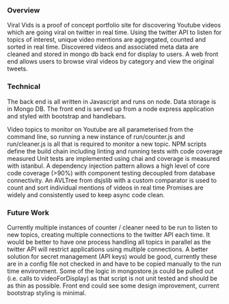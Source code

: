 ### Overview

Viral Vids is a proof of concept portfolio site for discovering Youtube videos which are going viral on twitter in real time.
Using the twitter API to listen for topics of interest, unique video mentions are aggregated, counted and sorted in real time.
Discovered videos and associated meta data are cleaned and stored in mongo db back end for display to users.
A web front end allows users to browse viral videos by category and view the original tweets.

### Technical

The back end is all written in Javascript and runs on node.
Data storage is in Mongo DB.
The front end is served up from a node express application and styled with bootstrap and handlebars.

Video topics to monitor on Youtube are all parameterised from the command line, so running a new instance of run/counter.js and run/cleaner.js is all that is required to monitor a new topic.
NPM scripts define the build chain including linting and running tests with code coverage measured
Unit tests are implemented using chai and coverage is measured with istanbul.
A dependency injection pattern allows a high level of core code coverage (>90%) with component testing decoupled from database connectivity.
An AVLTree from dsjslib with a custom comparator is used to count and sort individual mentions of videos in real time
Promises are widely and consistently used to keep async code clean.

### Future Work

Currently multiple instances of counter / cleaner need to be run to listen to new topics, creating multiple connections to the twitter API each time.
It would be better to have one process handling all topics in parallel as the twitter API will restrict applications using multiple connections.
A better solution for secret management (API keys) would be good, currently these are in a config file not checked in and have to be copied manually to the run time environment.
Some of the logic in mongostore.js could be pulled out (i.e. calls to videoForDisplay) as that script is not unit tested and should be as thin as possible.
Front end could see some design improvement, current bootstrap styling is minimal.
